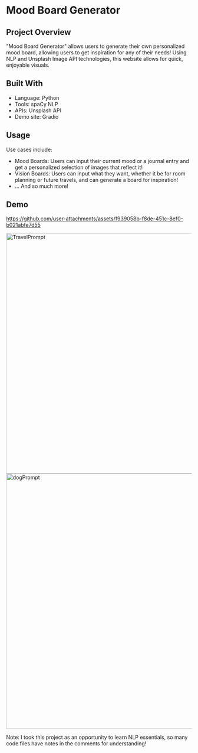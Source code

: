 # Mood Board Generator

## Project Overview

"Mood Board Generator" allows users to generate their own personalized mood board, allowing users to get inspiration for any of their needs! Using NLP and Unsplash Image API technologies, this website allows for quick, enjoyable visuals.

## Built With

- Language: Python
- Tools: spaCy NLP 
- APIs: Unsplash API
- Demo site: Gradio

## Usage
  
Use cases include:
- Mood Boards: Users can input their current mood or a journal entry and get a personalized selection of images that reflect it!
- Vision Boards: Users can input what they want, whether it be for room planning or future travels, and can generate a board for inspiration!
- ... And so much more!

## Demo

https://github.com/user-attachments/assets/f939058b-f8de-451c-8ef0-b021abfe7d55

<img width="1273" height="651" alt="TravelPrompt" src="https://github.com/user-attachments/assets/7f6fc598-f83e-4402-a99d-cee6af29ca54" />

<img width="1063" height="692" alt="dogPrompt" src="https://github.com/user-attachments/assets/385b73c2-9a00-4b48-8301-d773f4269db5" />

Note: I took this project as an opportunity to learn NLP essentials, so many code files have notes in the comments for understanding!



